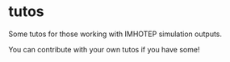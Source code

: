# tutos

Some tutos for those working with IMHOTEP simulation outputs.

You can contribute with your own tutos if you have some!
